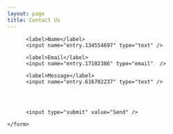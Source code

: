 ```yaml
---
layout: page
title: Contact Us
---
```

 <form class="form" action="https://docs.google.com/forms/d/e/1FAIpQLSfzO-mkf1gKY5kpA8piBab6h6KymTF0sMOzfcbuRoEvuL6SOA/formResponse">

          <label>Name</label>
          <input name="entry.134554697" type="text" />

          <label>Email</label>
          <input name="entry.17102386" type="email"  />
          
          <label>Message</label>
          <input name="entry.616702237" type="text" />
          
          


          <input type="submit" value="Send" />

    </form>
